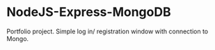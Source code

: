 # NodeJS-Express-MongoDB
Portfolio project. Simple log in/ registration window with connection to Mongo. 
